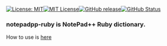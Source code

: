 [![License: MIT](https://img.shields.io/badge/License-MIT-yellow.svg)](https://opensource.org/licenses/MIT)[![MIT License](http://img.shields.io/badge/license-MIT-blue.svg?style=flat)](LICENSE)[![GitHub release](https://img.shields.io/github/release/takkii/notopad_ruby.svg?style=flat)](GitHub)[![GitHub Status](https://img.shields.io/github/last-commit/takkii/notopad_ruby.svg?style=flat)](GitHub)

### notepadpp-ruby is NotePad++ Ruby dictionary.

How to use is [here](https://github.com/takkii/notepadpp-ruby/wiki/manual)
